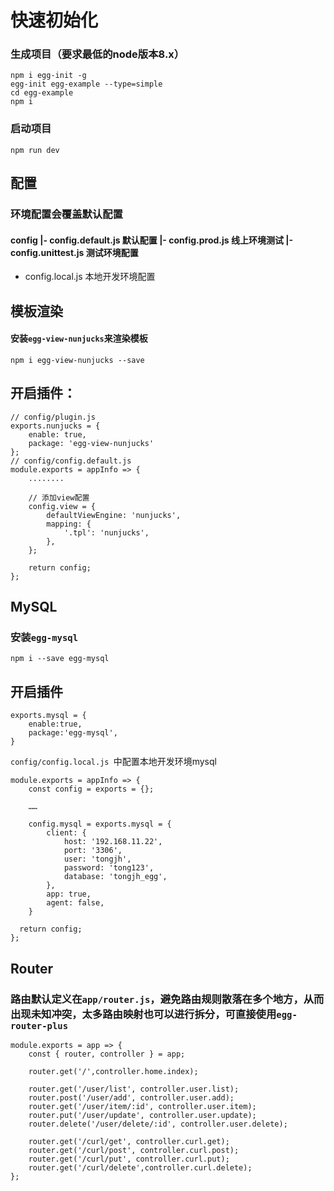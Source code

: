 # 快速初始化
### 生成项目（要求最低的node版本8.x）
```
npm i egg-init -g
egg-init egg-example --type=simple
cd egg-example
npm i
```
### 启动项目
```
npm run dev
```

## 配置
### 环境配置会覆盖默认配置

#### config |- config.default.js 默认配置 |- config.prod.js 线上环境测试 |- config.unittest.js 测试环境配置

* config.local.js 本地开发环境配置
## 模板渲染
#### 安装`egg-view-nunjucks`来渲染模板
```
npm i egg-view-nunjucks --save
```
## 开启插件：
```
// config/plugin.js
exports.nunjucks = {
    enable: true,
    package: 'egg-view-nunjucks'
};
// config/config.default.js
module.exports = appInfo => {
	........

	// 添加view配置
    config.view = {
        defaultViewEngine: 'nunjucks',
        mapping: {
            '.tpl': 'nunjucks',
        },
    };

  	return config;
};
```
## MySQL
### 安装`egg-mysql`
```
npm i --save egg-mysql
```
## 开启插件
```
exports.mysql = {
	enable:true,
	package:'egg-mysql',
}
```
`config/config.local.js `中配置本地开发环境mysql
```
module.exports = appInfo => {
    const config = exports = {};

	……

    config.mysql = exports.mysql = {
        client: {
            host: '192.168.11.22',
            port: '3306',
            user: 'tongjh',
            password: 'tong123',
            database: 'tongjh_egg',
        },
        app: true,
        agent: false,
    }

  return config;
};
```
## Router
### 路由默认定义在`app/router.js`，避免路由规则散落在多个地方，从而出现未知冲突，太多路由映射也可以进行拆分，可直接使用`egg-router-plus`
```
module.exports = app => {
    const { router, controller } = app;

    router.get('/',controller.home.index);
    
    router.get('/user/list', controller.user.list);
    router.post('/user/add', controller.user.add);
    router.get('/user/item/:id', controller.user.item);
    router.put('/user/update', controller.user.update);
    router.delete('/user/delete/:id', controller.user.delete);

    router.get('/curl/get', controller.curl.get);
    router.get('/curl/post', controller.curl.post);
    router.get('/curl/put', controller.curl.put);
    router.get('/curl/delete',controller.curl.delete);
};
```